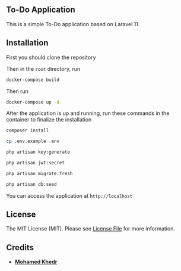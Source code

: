 ## To-Do Application

This is a simple To-Do application based on Laravel 11.

## Installation
 
First you should clone the repository

Then in the `root` directory, run 

```bash
docker-compose build
```

Then run

```bash
docker-compose up -d
```

After the application is up and running, run these commands in the container to finalize the installation

```bash
composer install
```

```bash
cp .env.example .env
```

```bash
php artisan key:generate
```

```bash
php artisan jwt:secret
```

```bash
php artisan migrate:fresh
```

```bash
php artisan db:seed
```

You can access the application at `http://localhost`

## License

The MIT License (MIT). Please see [License File](LICENSE.md) for more information.

## Credits

- **[Mohamed Khedr](https://github.com/MohamedKhedr700)**
